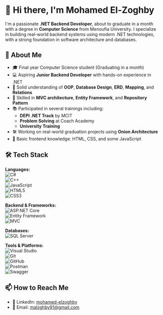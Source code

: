 # 👋 Hi there, I'm Mohamed El-Zoghby

I'm a passionate **.NET Backend Developer**, about to graduate in a month with a degree in **Computer Science** from Menoufia University. I specialize in building real-world backend systems using modern .NET technologies, with a strong foundation in software architecture and databases.

## 🚀 About Me

- 🎓 Final year Computer Science student (Graduating in a month)
- 💻 Aspiring **Junior Backend Developer** with hands-on experience in .NET
- 🧠 Solid understanding of **OOP**, **Database Design**, **ERD**, **Mapping**, and **Relations**
- 🧩 Skilled in **MVC architecture**, **Entity Framework**, and **Repository Pattern**
- 📚 Participated in several trainings including:
  - **DEPI .NET Track** by MCIT
  - **Problem Solving** at Coach Academy
  - **University Training**
- 🛠 Working on real-world graduation projects using **Onion Architecture**
- 🌱 Basic frontend knowledge: HTML, CSS, and some JavaScript

## 🛠 Tech Stack

**Languages:**  
![C#](https://img.shields.io/badge/C%23-%23239120.svg?&style=flat-square&logo=c-sharp&logoColor=white)  
![C++](https://img.shields.io/badge/C++-00599C?style=flat-square&logo=c%2B%2B&logoColor=white)  
![JavaScript](https://img.shields.io/badge/JavaScript-F7DF1E?style=flat-square&logo=javascript&logoColor=black)  
![HTML5](https://img.shields.io/badge/HTML5-E34F26?style=flat-square&logo=html5&logoColor=white)  
![CSS3](https://img.shields.io/badge/CSS3-1572B6?style=flat-square&logo=css3&logoColor=white)

**Backend & Frameworks:**  
![ASP.NET Core](https://img.shields.io/badge/ASP.NET%20Core-512BD4?style=flat-square&logo=dotnet&logoColor=white)  
![Entity Framework](https://img.shields.io/badge/Entity%20Framework-6DB33F?style=flat-square&logo=.net&logoColor=white)  
![MVC](https://img.shields.io/badge/MVC-0052CC?style=flat-square&logo=.net&logoColor=white)

**Databases:**  
![SQL Server](https://img.shields.io/badge/SQL%20Server-CC2927?style=flat-square&logo=microsoftsqlserver&logoColor=white)

**Tools & Platforms:**  
![Visual Studio](https://img.shields.io/badge/Visual%20Studio-5C2D91?style=flat-square&logo=visual-studio&logoColor=white)  
![Git](https://img.shields.io/badge/Git-F05032?style=flat-square&logo=git&logoColor=white)  
![GitHub](https://img.shields.io/badge/GitHub-181717?style=flat-square&logo=github&logoColor=white)  
![Postman](https://img.shields.io/badge/Postman-FF6C37?style=flat-square&logo=postman&logoColor=white)  
![Swagger](https://img.shields.io/badge/Swagger-%2385EA2D?style=flat-square&logo=swagger&logoColor=black)

## 📫 How to Reach Me

- 💼 LinkedIn: [mohamed-elzoghby](https://www.linkedin.com/in/mohamed-abdel-latif-367860266?utm_source=share&utm_campaign=share_via&utm_content=profile&utm_medium=android_app)
- 📧 Email: malzghby91@gmail.com
